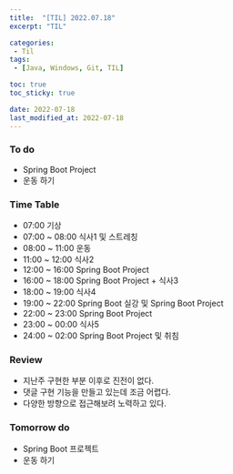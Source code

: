 ```yaml
---
title:  "[TIL] 2022.07.18"
excerpt: "TIL"

categories:
 - Til
tags:
 - [Java, Windows, Git, TIL]

toc: true
toc_sticky: true

date: 2022-07-18
last_modified_at: 2022-07-18
---
```


### To do
- Spring Boot Project
- 운동 하기


### Time Table
- 07:00 기상 
- 07:00 ~ 08:00 식사1 및 스트레칭
- 08:00 ~ 11:00 운동
- 11:00 ~ 12:00 식사2
- 12:00 ~ 16:00 Spring Boot Project
- 16:00 ~ 18:00 Spring Boot Project + 식사3
- 18:00 ~ 19:00 식사4
- 19:00 ~ 22:00 Spring Boot 실강 및 Spring Boot Project
- 22:00 ~ 23:00 Spring Boot Project
- 23:00 ~ 00:00 식사5
- 24:00 ~ 02:00 Spring Boot Project 및 취침       


### Review
- 지난주 구현한 부분 이후로 진전이 없다.
- 댓글 구현 기능을 만들고 있는데 조금 어렵다.
- 다양한 방향으로 접근해보려 노력하고 있다.


### Tomorrow do
- Spring Boot 프로젝트
- 운동 하기
